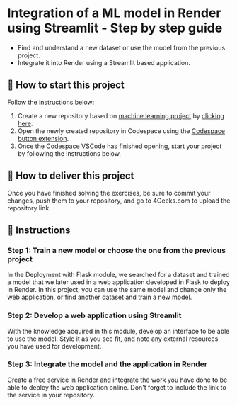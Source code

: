 <!-- hide -->
# Integration of a ML model in Render using Streamlit - Step by step guide
<!-- endhide -->

- Find and understand a new dataset or use the model from the previous project.
- Integrate it into Render using a Streamlit based application.

<onlyfor saas="false" withBanner="false">
  
## 🌱 How to start this project

Follow the instructions below:

1. Create a new repository based on [machine learning project](https://github.com/4GeeksAcademy/machine-learning-python-template) by [clicking here](https://github.com/4GeeksAcademy/machine-learning-python-template/generate).
2. Open the newly created repository in Codespace using the [Codespace button extension](https://docs.github.com/en/codespaces/developing-in-codespaces/creating-a-codespace-for-a-repository#creating-a-codespace-for-a-repository).
3. Once the Codespace VSCode has finished opening, start your project by following the instructions below.

</onlyfor>

## 🚛 How to deliver this project

Once you have finished solving the exercises, be sure to commit your changes, push them to your repository, and go to 4Geeks.com to upload the repository link.

## 📝 Instructions

### Step 1: Train a new model or choose the one from the previous project

In the Deployment with Flask module, we searched for a dataset and trained a model that we later used in a web application developed in Flask to deploy in Render. In this project, you can use the same model and change only the web application, or find another dataset and train a new model.

### Step 2: Develop a web application using Streamlit

With the knowledge acquired in this module, develop an interface to be able to use the model. Style it as you see fit, and note any external resources you have used for development.

### Step 3: Integrate the model and the application in Render

Create a free service in Render and integrate the work you have done to be able to deploy the web application online. Don't forget to include the link to the service in your repository.
